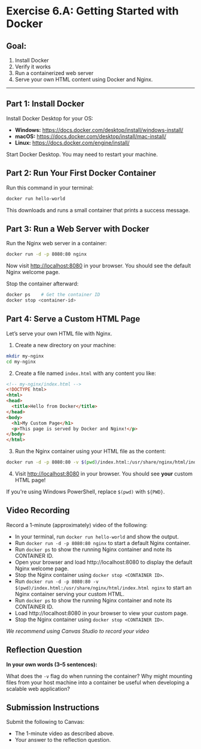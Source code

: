 # Exercise 6.A: Getting Started with Docker

## Goal:

1. Install Docker
2. Verify it works
3. Run a containerized web server
4. Serve your own HTML content using Docker and Nginx.

---

## Part 1: Install Docker

Install Docker Desktop for your OS:

- **Windows:** https://docs.docker.com/desktop/install/windows-install/
- **macOS:** https://docs.docker.com/desktop/install/mac-install/
- **Linux:** https://docs.docker.com/engine/install/

Start Docker Desktop. You may need to restart your machine.

## Part 2: Run Your First Docker Container

Run this command in your terminal:

```bash
docker run hello-world
```

This downloads and runs a small container that prints a success message.

## Part 3: Run a Web Server with Docker

Run the Nginx web server in a container:

```bash
docker run -d -p 8080:80 nginx
```

Now visit [http://localhost:8080](http://localhost:8080) in your browser. You should see the default Nginx welcome page.

Stop the container afterward:

```bash
docker ps    # Get the container ID
docker stop <container-id>
```

## Part 4: Serve a Custom HTML Page

Let’s serve your own HTML file with Nginx.

1. Create a new directory on your machine:

```bash
mkdir my-nginx
cd my-nginx
```

2. Create a file named `index.html` with any content you like:

```html
<!-- my-nginx/index.html -->
<!DOCTYPE html>
<html>
<head>
  <title>Hello from Docker</title>
</head>
<body>
  <h1>My Custom Page</h1>
  <p>This page is served by Docker and Nginx!</p>
</body>
</html>
```

3. Run the Nginx container using your HTML file as the content:

```bash
docker run -d -p 8080:80 -v $(pwd)/index.html:/usr/share/nginx/html/index.html nginx
```

4. Visit [http://localhost:8080](http://localhost:8080) in your browser. You should see **your** custom HTML page!

If you're using Windows PowerShell, replace `$(pwd)` with `${PWD}`.

## Video Recording

Record a 1-minute (approximately) video of the following:

- In your terminal, run `docker run hello-world` and show the output.
- Run `docker run -d -p 8080:80 nginx` to start a default Nginx container.
- Run `docker ps` to show the running Nginx container and note its CONTAINER ID.
- Open your browser and load http://localhost:8080 to display the default Nginx welcome page.
- Stop the Nginx container using `docker stop <CONTAINER ID>`.
- Run `docker run -d -p 8080:80 -v $(pwd)/index.html:/usr/share/nginx/html/index.html nginx` to start an Nginx container serving your custom HTML.
- Run `docker ps` to show the running Nginx container and note its CONTAINER ID.
- Load http://localhost:8080 in your browser to view your custom page.
- Stop the Nginx container using `docker stop <CONTAINER ID>`.

*We recommend using Canvas Studio to record your video*

## Reflection Question

**In your own words (3–5 sentences):**  

What does the `-v` flag do when running the container? Why might mounting files from your host machine into a container be useful when developing a scalable web application?

## Submission Instructions

Submit the following to Canvas:

- The 1-minute video as described above.
- Your answer to the reflection question.